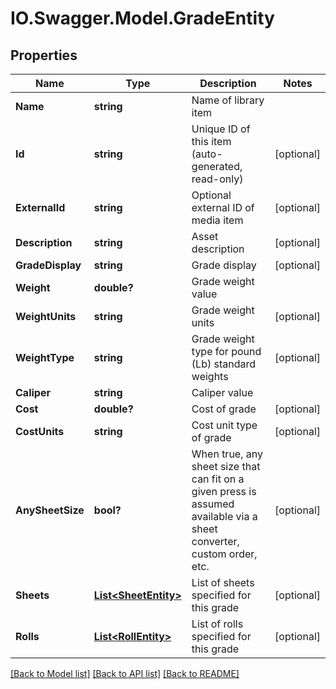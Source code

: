 # IO.Swagger.Model.GradeEntity
## Properties

Name | Type | Description | Notes
------------ | ------------- | ------------- | -------------
**Name** | **string** | Name of library item | 
**Id** | **string** | Unique ID of this item (auto-generated, read-only) | [optional] 
**ExternalId** | **string** | Optional external ID of media item | [optional] 
**Description** | **string** | Asset description | [optional] 
**GradeDisplay** | **string** | Grade display | [optional] 
**Weight** | **double?** | Grade weight value | 
**WeightUnits** | **string** | Grade weight units | [optional] 
**WeightType** | **string** | Grade weight type for pound (Lb) standard weights | [optional] 
**Caliper** | **string** | Caliper value | 
**Cost** | **double?** | Cost of grade | [optional] 
**CostUnits** | **string** | Cost unit type of grade | [optional] 
**AnySheetSize** | **bool?** | When true, any sheet size that can fit on a given press is assumed available via a sheet converter, custom order, etc. | [optional] 
**Sheets** | [**List&lt;SheetEntity&gt;**](SheetEntity.md) | List of sheets specified for this grade | [optional] 
**Rolls** | [**List&lt;RollEntity&gt;**](RollEntity.md) | List of rolls specified for this grade | [optional] 

[[Back to Model list]](../README.md#documentation-for-models) [[Back to API list]](../README.md#documentation-for-api-endpoints) [[Back to README]](../README.md)

